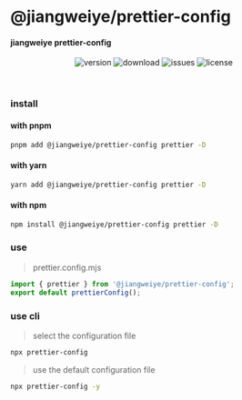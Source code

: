 # @jiangweiye/prettier-config

#### jiangweiye prettier-config

<p align="center">
  <img src="https://img.shields.io/npm/v/@jiangweiye/prettier-config" alt='version'>
  <img src="https://img.shields.io/npm/dm/@jiangweiye/prettier-config" alt='download'>
  <img src="https://img.shields.io/github/issues/jwyGithub/prettier" alt='issues'>
  <img src="https://img.shields.io/github/license/jwyGithub/prettier" alt='license'>
</p>
<br />

### install

#### with pnpm

```sh
pnpm add @jiangweiye/prettier-config prettier -D
```

#### with yarn

```sh
yarn add @jiangweiye/prettier-config prettier -D
```

#### with npm

```sh
npm install @jiangweiye/prettier-config prettier -D
```

### use

> prettier.config.mjs

```js
import { prettier } from '@jiangweiye/prettier-config';
export default prettierConfig();
```

### use cli

> select the configuration file

```sh
npx prettier-config
```

> use the default configuration file

```sh
npx prettier-config -y
```
